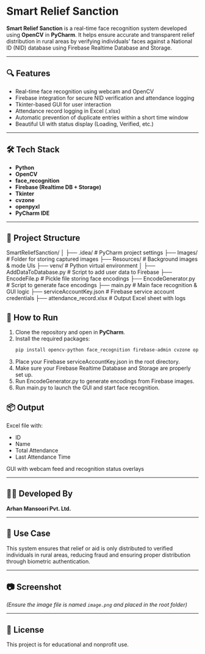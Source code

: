 # Smart Relief Sanction

**Smart Relief Sanction** is a real-time face recognition system developed using **OpenCV** in **PyCharm**. It helps ensure accurate and transparent relief distribution in rural areas by verifying individuals' faces against a National ID (NID) database using Firebase Realtime Database and Storage.

---

## 🔍 Features

- Real-time face recognition using webcam and OpenCV
- Firebase integration for secure NID verification and attendance logging
- Tkinter-based GUI for user interaction
- Attendance record logging in Excel (.xlsx)
- Automatic prevention of duplicate entries within a short time window
- Beautiful UI with status display (Loading, Verified, etc.)

---

## 🛠️ Tech Stack

- **Python**
- **OpenCV**
- **face_recognition**
- **Firebase (Realtime DB + Storage)**
- **Tkinter**
- **cvzone**
- **openpyxl**
- **PyCharm IDE**

---

## 📁 Project Structure
SmartReliefSanction/ │ ├── .idea/ # PyCharm project settings ├── Images/ # Folder for storing captured images ├── Resources/ # Background images & mode UIs ├── venv/ # Python virtual environment │ ├── AddDataToDatabase.py # Script to add user data to Firebase ├── EncodeFile.p # Pickle file storing face encodings ├── EncodeGenerator.py # Script to generate face encodings ├── main.py # Main face recognition & GUI logic ├── serviceAccountKey.json # Firebase service account credentials ├── attendance_record.xlsx # Output Excel sheet with logs


## 🚀 How to Run

1. Clone the repository and open in **PyCharm**.
2. Install the required packages:
   ```bash
   pip install opencv-python face_recognition firebase-admin cvzone openpyxl pillow
3. Place your Firebase serviceAccountKey.json in the root directory.
4. Make sure your Firebase Realtime Database and Storage are properly set up.
5. Run EncodeGenerator.py to generate encodings from Firebase images.
6. Run main.py to launch the GUI and start face recognition.


## 📦 Output
Excel file with:

- ID  
- Name  
- Total Attendance  
- Last Attendance Time  

GUI with webcam feed and recognition status overlays

---

## 👨‍💻 Developed By
**Arhan Mansoori Pvt. Ltd.**

---

## 🧠 Use Case
This system ensures that relief or aid is only distributed to verified individuals in rural areas, reducing fraud and ensuring proper distribution through biometric authentication.

---

## 📷 Screenshot
*(Ensure the image file is named `image.png` and placed in the root folder)*

---

## 📜 License
This project is for educational and nonprofit use.

